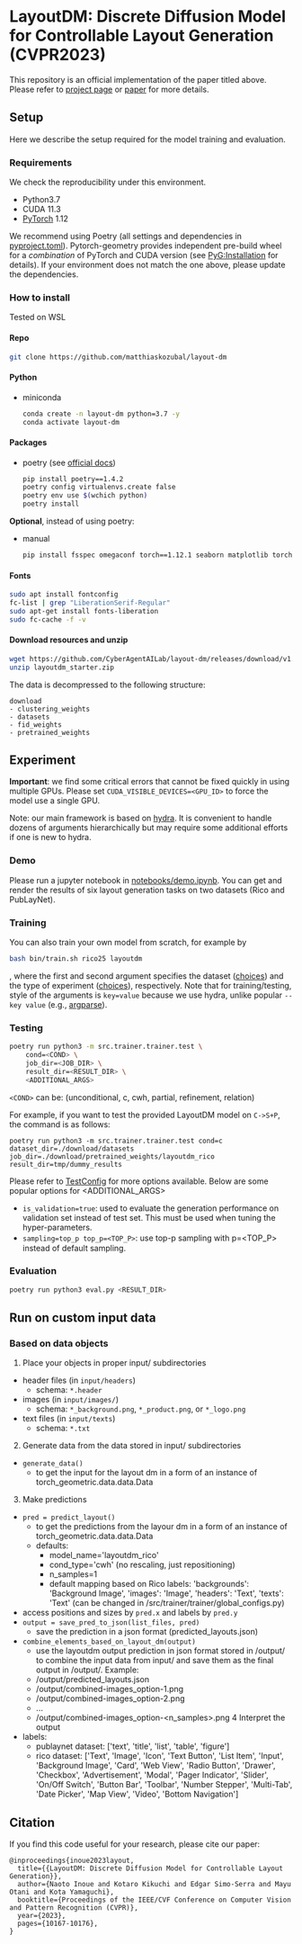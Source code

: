 # LayoutDM: Discrete Diffusion Model for Controllable Layout Generation (CVPR2023)
This repository is an official implementation of the paper titled above.
Please refer to [project page](https://cyberagentailab.github.io/layout-dm/) or [paper](https://arxiv.org/abs/2303.08137) for more details.

## Setup
Here we describe the setup required for the model training and evaluation.

### Requirements
We check the reproducibility under this environment.
- Python3.7
- CUDA 11.3
- [PyTorch](https://pytorch.org/get-started/locally/) 1.12

We recommend using Poetry (all settings and dependencies in [pyproject.toml](pyproject.toml)).
Pytorch-geometry provides independent pre-build wheel for a *combination* of PyTorch and CUDA version (see [PyG:Installation](https://pytorch-geometric.readthedocs.io/en/latest/install/installation.html
) for details). If your environment does not match the one above, please update the dependencies.


### How to install
Tested on WSL

#### Repo
  ```bash
  git clone https://github.com/matthiaskozubal/layout-dm
  ```

#### Python 
- miniconda
  ```bash
  conda create -n layout-dm python=3.7 -y
  conda activate layout-dm
  ```

#### Packages
- poetry (see [official docs](https://python-poetry.org/docs/))
  ```bash
  pip install poetry==1.4.2
  poetry config virtualenvs.create false
  poetry env use $(wchich python)
  poetry install  
  ```

**Optional**, instead of using poetry:
- manual 
  ```bash
  pip install fsspec omegaconf torch==1.12.1 seaborn matplotlib torch-geometric==2.3.1 torchaudio==0.12.1 torchvision==0.13.1 hydra-core==1.1.2
  ```

#### Fonts
  ```bash
  sudo apt install fontconfig
  fc-list | grep "LiberationSerif-Regular"
  sudo apt-get install fonts-liberation
  sudo fc-cache -f -v
```

#### Download resources and unzip
``` bash
wget https://github.com/CyberAgentAILab/layout-dm/releases/download/v1.0.0/layoutdm_starter.zip
unzip layoutdm_starter.zip
```

The data is decompressed to the following structure:
```
download
- clustering_weights
- datasets
- fid_weights
- pretrained_weights
```

## Experiment
**Important**: we find some critical errors that cannot be fixed quickly in using multiple GPUs. Please set `CUDA_VISIBLE_DEVICES=<GPU_ID>` to force the model use a single GPU.

Note: our main framework is based on [hydra](https://hydra.cc/). It is convenient to handle dozens of arguments hierarchically but may require some additional efforts if one is new to hydra.

### Demo
Please run a jupyter notebook in [notebooks/demo.ipynb](notebooks/demo.ipynb). You can get and render the results of six layout generation tasks on two datasets (Rico and PubLayNet).

### Training
You can also train your own model from scratch, for example by

```bash
bash bin/train.sh rico25 layoutdm
```

, where the first and second argument specifies the dataset ([choices](src/trainer/trainer/config/dataset)) and the type of experiment ([choices](src/trainer/trainer/config/experiment)), respectively.
Note that for training/testing, style of the arguments is `key=value` because we use hydra, unlike popular `--key value` (e.g., [argparse](https://docs.python.org/3/library/argparse.html)).

### Testing

```bash
poetry run python3 -m src.trainer.trainer.test \
    cond=<COND> \
    job_dir=<JOB_DIR> \
    result_dir=<RESULT_DIR> \
    <ADDITIONAL_ARGS>
```
`<COND>` can be: (unconditional, c, cwh, partial, refinement, relation)

For example, if you want to test the provided LayoutDM model on `C->S+P`, the command is as follows:
```
poetry run python3 -m src.trainer.trainer.test cond=c dataset_dir=./download/datasets job_dir=./download/pretrained_weights/layoutdm_rico result_dir=tmp/dummy_results
```

Please refer to [TestConfig](src/trainer/trainer/hydra_configs.py#L12) for more options available.
Below are some popular options for <ADDITIONAL_ARGS>
- `is_validation=true`: used to evaluate the generation performance on validation set instead of test set. This must be used when tuning the hyper-parameters.
- `sampling=top_p top_p=<TOP_P>`: use top-p sampling with p=<TOP_P>　instead of default sampling.

### Evaluation
```bash
poetry run python3 eval.py <RESULT_DIR>
```

## Run on custom input data
### Based on data objects 
1. Place your objects in proper input/ subdirectories
  - header files (in `input/headers`)
    - schema: `*.header`
  - images (in `input/images/`)
    - schema: `*_background.png`, `*_product.png`, or `*_logo.png`
  - text files (in `input/texts`)
    - schema: `*.txt`
2. Generate data from the data stored in input/ subdirectories
  - `generate_data()`
    - to get the input for the layout dm in a form of an instance of torch_geometric.data.data.Data
3. Make predictions
  - `pred = predict_layout()`
    - to get the predictions from the layour dm in a form of an instance of torch_geometric.data.data.Data
    - defaults:
      - model_name='layoutdm_rico'
      - cond_type='cwh' (no rescaling, just repositioning)
      - n_samples=1
      - default mapping based on Rico labels: 'backgrounds': 'Background Image', 'images': 'Image', 'headers': 'Text', 'texts': 'Text' (can be changed in /src/trainer/trainer/global_configs.py)
  - access positions and sizes by `pred.x` and labels by `pred.y`
  - `output = save_pred_to_json(list_files, pred)`
    - save the prediction in a json format (predicted_layouts.json)
  - `combine_elements_based_on_layout_dm(output)`
    - use the layoutdm output prediction in json format stored in /output/ to combine the input data from input/ and save them as the final output in /output/. Example:
    - /output/predicted_layouts.json
    - /output/combined-images_option-1.png
    - /output/combined-images_option-2.png
    - ...
    - /output/combined-images_option-<n_samples>.png
4 Interpret the output
  - labels:
    - publaynet dataset: ['text', 'title', 'list', 'table', 'figure']
    - rico dataset: ['Text', 'Image', 'Icon', 'Text Button', 'List Item', 'Input', 'Background Image', 'Card', 'Web View', 'Radio Button', 'Drawer', 'Checkbox', 'Advertisement', 'Modal', 'Pager Indicator', 'Slider', 'On/Off Switch', 'Button Bar', 'Toolbar', 'Number Stepper', 'Multi-Tab', 'Date Picker', 'Map View', 'Video', 'Bottom Navigation']


## Citation

If you find this code useful for your research, please cite our paper:

```
@inproceedings{inoue2023layout,
  title={{LayoutDM: Discrete Diffusion Model for Controllable Layout Generation}},
  author={Naoto Inoue and Kotaro Kikuchi and Edgar Simo-Serra and Mayu Otani and Kota Yamaguchi},
  booktitle={Proceedings of the IEEE/CVF Conference on Computer Vision and Pattern Recognition (CVPR)},
  year={2023},
  pages={10167-10176},
}
```

